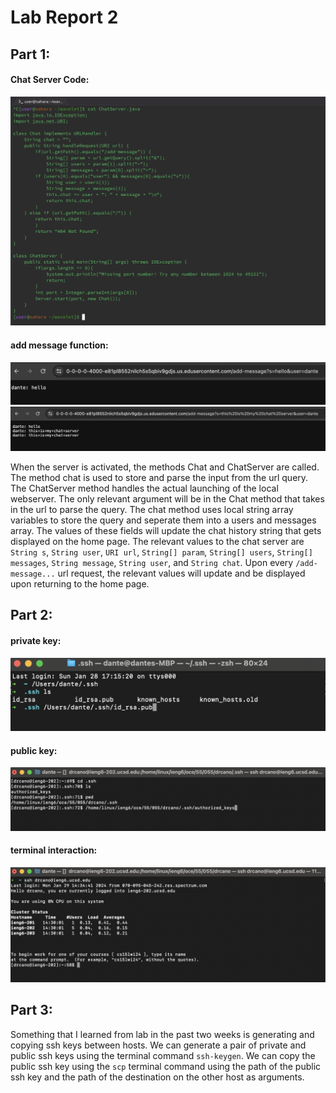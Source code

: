 # Lab Report 2

## Part 1: 
#### Chat Server Code: 
![Image](chatcode.jpg)

#### add message function: 
![Image](server1.jpg)
![Image](server2.jpg)

When the server is activated, the methods Chat and ChatServer are called. 
The method chat is used to store and parse the input from the url query.
The ChatServer method handles the actual launching of the local webserver. 
The only relevant argument will be in the Chat method that takes in the url to parse the query. 
The chat method uses local string array variables to store the query and seperate them into a users and messages array. 
The values of these fields will update the chat history string that gets displayed on the home page. 
The relevant values to the chat server are `String s`, `String user`, `URI url`, `String[] param`, `String[] users`, `String[] messages`,
`String message`, `String user`, and `String chat`. 
Upon every `/add-message...` url request, the relevant values will update and be displayed upon returning to the home page. 

## Part 2: 

#### private key: 
![Image](privatekey.jpg)

#### public key: 
![Image](publickey.jpg)

#### terminal interaction: 
![Image](login.jpg)

## Part 3: 
Something that I learned from lab in the past two weeks is generating and copying ssh keys between hosts. We can generate a pair of private and public 
ssh keys using the terminal command `ssh-keygen`. We can copy the public ssh key using the `scp` terminal command using the path of the public ssh key 
and the path of the destination on the other host as arguments. 


